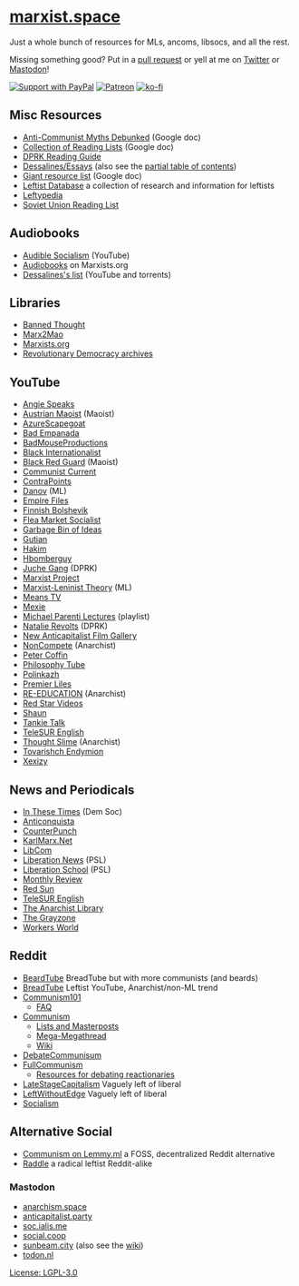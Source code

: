 # [marxist.space](https://marxist.space)

Just a whole bunch of resources for MLs, ancoms, libsocs, and all the rest.

Missing something good? Put in a [pull
request](https://github.com/zacanger/marxist.space/pulls?q=is%3Apr+is%3Aopen+sort%3Aupdated-desc)
or yell at me on [Twitter](https://twitter.com/zacanger) or
[Mastodon](https://mastodon.social/@zacanger)!

[![Support with PayPal](https://img.shields.io/badge/paypal-donate-yellow.png)](https://paypal.me/zacanger) [![Patreon](https://img.shields.io/badge/patreon-donate-yellow.svg)](https://www.patreon.com/zacanger) [![ko-fi](https://img.shields.io/badge/donate-KoFi-yellow.svg)](https://ko-fi.com/U7U2110VB)

## Misc Resources

* [Anti-Communist Myths Debunked](https://docs.google.com/document/d/1Gxwhh-vdeB--47HM-20cEVRC9eAMhrapbNf0Sk8VSOs/edit) (Google doc)
* [Collection of Reading Lists](https://docs.google.com/document/d/1k-OPPy9UM9ApPuWVIsPcvX3zQh1LUsVbPQocD9mUhyA/edit) (Google doc)
* [DPRK Reading Guide](./dprk-reading-guide.md)
* [Dessalines/Essays](https://github.com/dessalines/essays) (also see the [partial table of contents](./dessalines-toc.md))
* [Giant resource list](https://docs.google.com/document/d/11dtFGU9nTbl6TuTj1SDfDJPU1is4tgWwieYOzqACyHg/edit) (Google doc)
* [Leftist Database](https://gitlab.com/flowToneJump/leftist-database/tree/master) a collection of research and information for leftists
* [Leftypedia](https://leftypedia.org/wiki/Main_Page)
* [Soviet Union Reading List](./soviet-union-reading-list.md)

## Audiobooks

* [Audible Socialism](https://www.youtube.com/channel/UCvfeZJmLFo2o90A0v3ce2_Q) (YouTube)
* [Audiobooks](https://www.marxists.org/audiobooks/) on Marxists.org
* [Dessalines's list](https://github.com/dessalines/essays/blob/master/audiobooks.md) (YouTube and torrents)

## Libraries

* [Banned Thought](http://www.bannedthought.net/)
* [Marx2Mao](http://marx2mao.phpwebhosting.com/)
* [Marxists.org](https://marxists.org)
* [Revolutionary Democracy archives](https://www.revolutionarydemocracy.org/archive/)

## YouTube

* [Angie Speaks](https://www.youtube.com/channel/UCUtloyZ_Iu4BJekIqPLc_fQ)
* [Austrian Maoist](https://www.youtube.com/channel/UCjN4A1eK-TRUpFlRIQo7VfA) (Maoist)
* [AzureScapegoat](https://www.youtube.com/channel/UCXIN3HIH0eon5hVYYpnoNuQ)
* [Bad Empanada](https://www.youtube.com/channel/UCUzmizB92LJ9oxf5T_snZNA)
* [BadMouseProductions](https://www.youtube.com/channel/UCFEmOPY04flXH-QpMMAGeJA)
* [Black Internationalist](https://www.youtube.com/channel/UCZ1zgx9IxzrMf545npclq1Q)
* [Black Red Guard](https://www.youtube.com/channel/UCpYZYH_1VTB9q8Leg0TrROA) (Maoist)
* [Communist Current](https://www.youtube.com/channel/UChft9yG7LZTlrCczYoRvDtg)
* [ContraPoints](https://www.youtube.com/user/ContraPoints)
* [Danov](https://www.youtube.com/channel/UCd1Ze_UknxhxpK9Lvi5rjYw) (ML)
* [Empire Files](https://www.youtube.com/channel/UCG29FnXZm4F5U8xpqs1cs1Q)
* [Finnish Bolshevik](https://www.youtube.com/channel/UCCvdjsJtifsZoShjcAAHZpA)
* [Flea Market Socialist](https://www.youtube.com/channel/UCT669OCFMjwMzUdpoXl2FIw)
* [Garbage Bin of Ideas](https://www.youtube.com/channel/UChKGZBVdKbiBGgn2yhhcmSA)
* [Gutian](https://www.youtube.com/channel/UCe4N2GAyLMCt1LPMvIAuoVQ)
* [Hakim](https://www.youtube.com/channel/UCPPZoYsfoSekIpLcz9plX1Q)
* [Hbomberguy](https://www.youtube.com/channel/UClt01z1wHHT7c5lKcU8pxRQ)
* [Juche Gang](https://www.youtube.com/user/shanelawrence86) (DPRK)
* [Marxist Project](https://www.youtube.com/channel/UCNalGyK3DaK37GTLIHSwmyA)
* [Marxist-Leninist Theory](https://www.youtube.com/channel/UCEzvnHqlIPv0QbXpdoH0f0Q) (ML)
* [Means TV](https://www.youtube.com/user/saraj00n)
* [Mexie](https://www.youtube.com/channel/UCepkun0sH16b-mqxBN22ogA)
* [Michael Parenti Lectures](https://www.youtube.com/playlist?list=PLXIlvfed_WgkHz6aXkTXeWQb3E8WnNxbb) (playlist)
* [Natalie Revolts](https://www.youtube.com/channel/UCCN3WVjzdNd_CDgXn258FVw) (DPRK)
* [New Anticapitalist Film Gallery](https://www.youtube.com/channel/UCi7apW6MGw6u3UlsJclkN3Q)
* [NonCompete](https://www.youtube.com/channel/UCkZFKKK-0YB0FvwoS8P7nHg) (Anarchist)
* [Peter Coffin](https://www.youtube.com/channel/UCT5jxI_OYY2r--TjAGXD03A)
* [Philosophy Tube](https://www.youtube.com/channel/UC2PA-AKmVpU6NKCGtZq_rKQ)
* [Polinkazh](https://www.youtube.com/channel/UCTVqVQpikHxgLaPf8kguMHg)
* [Premier Liles](https://www.youtube.com/channel/UCSX5GRWdk2Vxwqk0yRg7adg/videos)
* [RE-EDUCATION](https://www.youtube.com/channel/UC02Mk2QHR9myF3VMrVYbCAA) (Anarchist)
* [Red Star Videos](https://www.youtube.com/channel/UCPF2TnvBH88EKgmS-TAMM4w)
* [Shaun](https://www.youtube.com/channel/UCJ6o36XL0CpYb6U5dNBiXHQ)
* [Tankie Talk](https://www.youtube.com/channel/UCSrad2ah3GKKDLK3_j0hogg)
* [TeleSUR English](https://www.youtube.com/user/telesurenglish)
* [Thought Slime](https://www.youtube.com/channel/UCrr7y8rEXb7_RiVniwvzk9w) (Anarchist)
* [Tovarishch Endymion](https://www.youtube.com/channel/UCTG-iJm0HtjWVOAwN8sA4Xg)
* [Xexizy](https://www.youtube.com/channel/UCDULjo1v2Hivuu4h4LZSTUQ)

## News and Periodicals

* [In These Times](https://inthesetimes.com//) (Dem Soc)
* [Anticonquista](https://anticonquista.com/)
* [CounterPunch](https://www.counterpunch.org/)
* [KarlMarx.Net](https://sites.google.com/a/karlmarx.net/open/)
* [LibCom](https://libcom.org/)
* [Liberation News](https://www.liberationnews.org/) (PSL)
* [Liberation School](https://liberationschool.org/) (PSL)
* [Monthly Review](https://monthlyreview.org/)
* [Red Sun](http://www.redsun.org/)
* [TeleSUR English](https://www.telesurenglish.net/)
* [The Anarchist Library](https://theanarchistlibrary.org/special/index)
* [The Grayzone](https://thegrayzone.com/)
* [Workers World](https://www.workers.org/)

## Reddit

* [BeardTube](https://www.reddit.com/r/BeardTube/) BreadTube but with more communists (and beards)
* [BreadTube](https://www.reddit.com/r/BreadTube/) Leftist YouTube, Anarchist/non-ML trend
* [Communism101](https://www.reddit.com/r/communism101/)
  * [FAQ](https://www.reddit.com/r/communism101/comments/2pl8tv/rcommunism101s_frequently_asked_questions/)
* [Communism](https://www.reddit.com/r/communism/)
  * [Lists and Masterposts](https://www.reddit.com/r/communism/comments/cg2tu1/compilation_of_sourcelists_and_masterposts/)
  * [Mega-Megathread](https://www.reddit.com/r/communism/comments/co1pfl/the_megamegathread/)
  * [Wiki](https://www.reddit.com/r/communism/wiki/index)
* [DebateCommunisum](https://www.reddit.com/r/DebateCommunism/)
* [FullCommunism](https://www.reddit.com/r/FULLCOMMUNISM)
  * [Resources for debating reactionaries](https://www.reddit.com/r/FULLCOMMUNISM/comments/c60z5a/my_gift_to_you_a_giant_list_of_sources_for/)
* [LateStageCapitalism](https://www.reddit.com/r/LateStageCapitalism/) Vaguely left of liberal
* [LeftWithoutEdge](https://www.reddit.com/r/LeftWithoutEdge/) Vaguely left of liberal
* [Socialism](https://www.reddit.com/r/socialism/)

## Alternative Social

* [Communism on Lemmy.ml](https://communism.lemmy.ml/) a FOSS, decentralized Reddit alternative
* [Raddle](https://raddle.me/) a radical leftist Reddit-alike

### Mastodon

* [anarchism.space](https://anarchism.space/about)
* [anticapitalist.party](https://anticapitalist.party/about)
* [soc.ialis.me](https://soc.ialis.me/about)
* [social.coop](https://social.coop/about)
* [sunbeam.city](https://sunbeam.city/about) (also see the [wiki](https://wiki.sunbeam.city/doku.php?id=start))
* [todon.nl](https://todon.nl/about)

[License: LGPL-3.0](./LICENSE.md)
